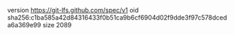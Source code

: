 version https://git-lfs.github.com/spec/v1
oid sha256:c1ba585a42d84316433f0b51ca9b6cf6904d02f9dde3f97c578dceda6a369e99
size 2089
